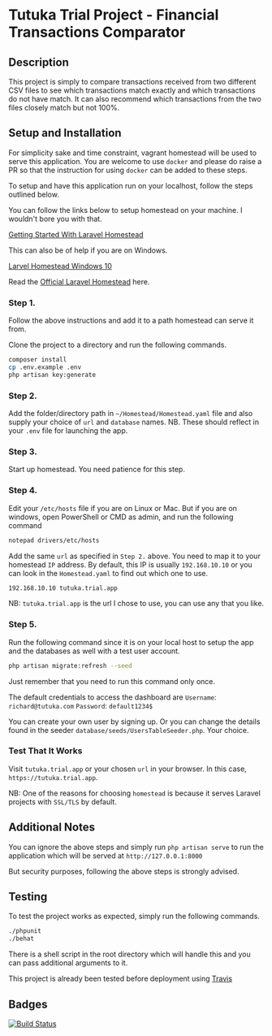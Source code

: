 # Tutuka Trial Project - Financial Transactions Comparator

## Description
This project is simply to compare transactions received from two different CSV files to see which transactions match exactly and which transactions do not have match. It can also recommend which transactions from the two files closely match but not 100%.

## Setup and Installation
For simplicity sake and time constraint, vagrant homestead will be used to serve this application. You are welcome to use `docker` and please do raise a PR so that the instruction for using `docker` can be added to these steps.

To setup and have this application run on your localhost, follow the steps outlined below.

You can follow the links below to setup homestead on your machine. I wouldn't bore you with that.

[Getting Started With Laravel Homestead](https://scotch.io/tutorials/getting-started-with-laravel-homestead)

This can also be of help if you are on Windows.

[Larvel Homestead Windows 10](https://medium.com/@eaimanshoshi/i-am-going-to-write-down-step-by-step-procedure-to-setup-homestead-for-laravel-5-2-17491a423aa)

Read the [Official Laravel Homestead](https://laravel.com/docs/5.8/homestead) here.

### Step 1.
Follow the above instructions and add it to a path homestead can serve it from.

Clone the project to a directory and run the following commands.

```bash
composer install
cp .env.example .env
php artisan key:generate
```

### Step 2.
Add the folder/directory path in `~/Homestead/Homestead.yaml` file and also supply your choice of `url` and `database` names. NB. These should reflect in your `.env` file for launching the app.

### Step 3.
Start up homestead. You need patience for this step.

### Step 4.
Edit your `/etc/hosts` file if you are on Linux or Mac. But if you are on windows, open PowerShell or CMD as admin, and run the following command
```bash
notepad drivers/etc/hosts
```

Add the same `url` as specified in `Step 2.` above. You need to map it to your homestead `IP` address. By default, this IP is usually `192.168.10.10` or you can look in the `Homestead.yaml` to find out which one to use.

```bash
192.168.10.10 tutuka.trial.app
```

NB: `tutuka.trial.app` is the url I chose to use, you can use any that you like.

### Step 5.
Run the following command since it is on your local host to setup the app and the databases as well with a test user account.

```bash
php artisan migrate:refresh --seed
```

Just remember that you need to run this command only once.

The default credentials to access the dashboard are
`Username`: `richard@tutuka.com`
`Password`: `default1234$`

You can create your own user by signing up. Or you can change the details found in the seeder `database/seeds/UsersTableSeeder.php`. Your choice.

### Test That It Works
Visit `tutuka.trial.app` or your chosen `url` in your browser. In this case,
`https://tutuka.trial.app`.

NB: One of the reasons for choosing `homestead` is because it serves Laravel projects with `SSL/TLS` by default.

## Additional Notes
You can ignore the above steps and simply run `php artisan serve` to run the application which will be served at `http://127.0.0.1:8000`

But security purposes, following the above steps is strongly advised.

## Testing
To test the project works as expected, simply run the following commands.
```bash
./phpunit
./behat
```

There is a shell script in the root directory which will handle this and you can pass additional arguments to it.

This project is already been tested before deployment using [Travis](https://travis-ci.org/)

## Badges
[![Build Status](https://travis-ci.org/anabeto93/Transaction-Comparator.svg?branch=master)](https://travis-ci.org/anabeto93/Transaction-Comparator)
